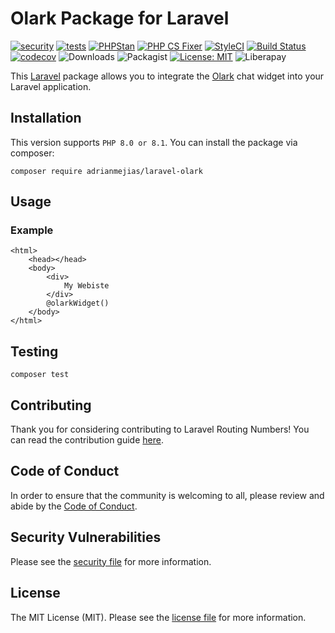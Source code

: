 # Olark Package for Laravel

[![security](https://github.com/adrianmejias/laravel-olark/actions/workflows/security.yml/badge.svg)](https://github.com/adrianmejias/laravel-olark/actions/workflows/security.yml) [![tests](https://github.com/adrianmejias/laravel-olark/actions/workflows/tests.yml/badge.svg)](https://github.com/adrianmejias/laravel-olark/actions/workflows/tests.yml) [![PHPStan](https://github.com/adrianmejias/laravel-olark/actions/workflows/phpstan.yml/badge.svg)](https://github.com/adrianmejias/laravel-olark/actions/workflows/phpstan.yml) [![PHP CS Fixer](https://github.com/adrianmejias/laravel-olark/actions/workflows/php-cs-fixer.yml/badge.svg)](https://github.com/adrianmejias/laravel-olark/actions/workflows/php-cs-fixer.yml) [![StyleCI](https://github.styleci.io/repos/446770602/shield?branch=main)](https://github.styleci.io/repos/446770602?branch=main) [![Build Status](https://travis-ci.com/adrianmejias/laravel-olark.svg?branch=main)](https://travis-ci.com/adrianmejias/laravel-olark) [![codecov](https://codecov.io/gh/adrianmejias/laravel-olark/branch/main/graph/badge.svg?token=7TCWYB1YV6)](https://codecov.io/gh/adrianmejias/laravel-olark) ![Downloads](https://img.shields.io/packagist/dt/adrianmejias/laravel-olark) ![Packagist](https://img.shields.io/packagist/v/adrianmejias/laravel-olark) [![License: MIT](https://img.shields.io/badge/License-MIT-yellow.svg)](https://opensource.org/licenses/MIT) ![Liberapay](https://img.shields.io/liberapay/patrons/adrianmejias.svg?logo=liberapay)

This [Laravel](https://laravel.com/) package allows you to integrate the [Olark](https://www.olark.com/) chat widget into your Laravel application.

## Installation

This version supports `PHP 8.0 or 8.1`. You can install the package via composer:

`composer require adrianmejias/laravel-olark`

## Usage

### Example

```blade
<html>
    <head></head>
    <body>
        <div>
            My Webiste
        </div>
        @olarkWidget()
    </body>
</html>
```

## Testing

`composer test`

## Contributing

Thank you for considering contributing to Laravel Routing Numbers! You can read the contribution guide [here](.github/CONTRIBUTING.md).

## Code of Conduct

In order to ensure that the community is welcoming to all, please review and abide by the [Code of Conduct](.github/CODE_OF_CONDUCT.md).

## Security Vulnerabilities

Please see the [security file](SECURITY.md) for more information.

## License

The MIT License (MIT). Please see the [license file](LICENSE.md) for more information.
